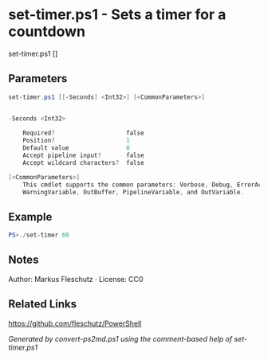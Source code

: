 # set-timer.ps1 - Sets a timer for a countdown

set-timer.ps1 [<seconds>]

## Parameters
```powershell
set-timer.ps1 [[-Seconds] <Int32>] [<CommonParameters>]


-Seconds <Int32>
    
    Required?                    false
    Position?                    1
    Default value                0
    Accept pipeline input?       false
    Accept wildcard characters?  false

[<CommonParameters>]
    This cmdlet supports the common parameters: Verbose, Debug, ErrorAction, ErrorVariable, WarningAction, 
    WarningVariable, OutBuffer, PipelineVariable, and OutVariable.
```

## Example
```powershell
PS>./set-timer 60
```


## Notes
Author: Markus Fleschutz · License: CC0

## Related Links
https://github.com/fleschutz/PowerShell

*Generated by convert-ps2md.ps1 using the comment-based help of set-timer.ps1*

